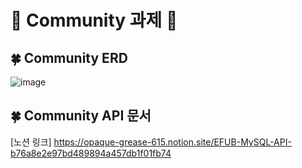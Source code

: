 # 📗 Community 과제 📗


## 🍀 Community ERD

![image](https://user-images.githubusercontent.com/96541582/229033035-e44ab441-f97f-4e39-a833-3cd86e475589.png)


## 🍀 Community API 문서 

[노션 링크] https://opaque-grease-615.notion.site/EFUB-MySQL-API-b76a8e2e97bd489894a457db1f01fb74
